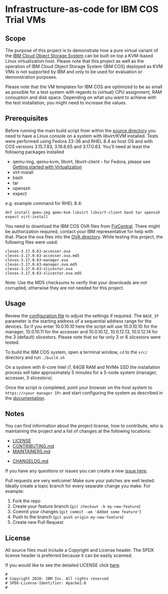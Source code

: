 <!-- This should be the location of the title of the repository, normally the short name -->
# Infrastructure-as-code for IBM COS Trial VMs

<!-- Build Status, is a great thing to have at the top of your repository, it shows that you take your CI/CD as first class citizens -->
<!-- [![Build Status](https://travis-ci.org/jjasghar/ibm-cloud-cli.svg?branch=master)](https://travis-ci.org/jjasghar/ibm-cloud-cli) -->

<!-- Not always needed, but a scope helps the user understand in a short sentance like below, why this repo exists -->
## Scope

The purpose of this project is to demonstrate how a pure virtual variant of the [IBM Cloud Object Storage System](https://www.ibm.com/support/knowledgecenter/en/STXNRM)
can be built on top a KVM-based Linux virtualization host. Please note that this project as well as the operation
of IBM Cloud Object Storage System (IBM COS) deployed as KVM VMs is not supported by IBM and only to be used for
evaluation or demonstration purposes.

Please note that the VM templates for IBM COS are optimized to be as small as possible for a test system with regards to
(virtual) CPU assignment, RAM consuption and disk space. Depending on what you want to achieve with the test installation,
you might need to increase the values.

## Prerequisites

Before running the main build script from within the [source directory](src/) you need to have a Linux console on a system with
libvirt/KVM installed. Tests were performed using Fedora 33-36 and RHEL 8.4 as host OS and with COS versions 3.15.7.83, 3.16.6.65 and 3.17.0.63.
You'll need at least the following packages installed
* qemu-img, qemu-kvm, libvirt, libvirt-client - for Fedora, please see [Getting started with Virtualization](https://docs.fedoraproject.org/en-US/quick-docs/getting-started-with-virtualization/)
* virt-install
* bash
* tar
* openssh
* expect

e.g. example command for RHEL 8.4:
````
dnf install qemu-img qemu-kvm libvirt libvirt-client bash tar openssh expect virt-install
````

You need to download the IBM COS OVA files from [FixCentral](https://www.ibm.com/support/fixcentral/).
There might be authorization required, contact your IBM representative for help with that.
Place the ova files into the [OVA directory](ova/).
While testing this project, the following files were used:
```
clevos-3.17.0.63-accesser.ova
clevos-3.17.0.63-accesser.ova.md5
clevos-3.17.0.63-manager.ova
clevos-3.17.0.63-manager.ova.md5
clevos-3.17.0.63-slicestor.ova
clevos-3.17.0.63-slicestor.ova.md5
```

Note: Use the MD5 checksums to verify that your downloads are not corrupted, otherwise they are not needed for this project.

<!-- A more detailed Usage or detailed explaination of the repository here -->
## Usage

Review the [configuration file](./config.sh) to adjust the settings if required.
The `BASE_IP` parameter is the starting address of a sequential address range for the devices.
So if you enter 10.0.10.10 here the script will use 10.0.10.10 for the manager, 10.0.10.11 for the accesser
and 10.0.10.12, 10.0.12.13, 10.0.12.14 for the 3 (default) slicestors. Please note that so far only
3 or 6 slicestors were tested.

To build the IBM COS system, open a terminal window, `cd` to the `src/` directory and run `./build.sh`

On a system with 6-core Intel i7, 64GB RAM and NVMe SSD the installation process will take
approximately 5 minutes for a 5-node system (manager, accesser, 3 slicestors).

Once the script is completed, point your browser on the host system to
`https://<your manager IP>` and start configuring the system as described
in the [documentation](https://www.ibm.com/support/knowledgecenter/en/STXNRM_3.15.5/coss.doc/managerAdmin_c3a5ccleversafe5cadminmanager5cchapter2_entire.html).

<!-- A notes section is useful for anything that isn't covered in the Usage or Scope. Like what we have below. -->
## Notes

You can find information about the project license, how to contribute, who is maintaining the project
and a list of changes at the following locations:

* [LICENSE](LICENSE)
* [CONTRIBUTING.md](CONTRIBUTING.md)
* [MAINTAINERS.md](MAINTAINERS.md)
<!-- A Changelog allows you to track major changes and things that happen, https://github.com/github-changelog-generator/github-changelog-generator can help automate the process -->
* [CHANGELOG.md](CHANGELOG.md)

<!-- These are optional

The following are OPTIONAL, but strongly suggested to have in your repository. -->
<!--* [dco.yml](.github/dco.yml) - This enables DCO bot for you, please take a look https://github.com/probot/dco for more details.
* [travis.yml](.travis.yml) - This is a example `.travis.yml`, please take a look https://docs.travis-ci.com/user/tutorial/ for more details.

These may be copied into a new or existing project to make it easier for developers not on a project team to collaborate.-->


<!-- Questions can be useful but optional, this gives you a place to say, "This is how to contact this project maintainers or create PRs -->
If you have any questions or issues you can create a new [issue here][issues].

Pull requests are very welcome! Make sure your patches are well tested.
Ideally create a topic branch for every separate change you make. For
example:

1. Fork the repo
2. Create your feature branch (`git checkout -b my-new-feature`)
3. Commit your changes (`git commit -am 'Added some feature'`)
4. Push to the branch (`git push origin my-new-feature`)
5. Create new Pull Request

## License

All source files must include a Copyright and License header. The SPDX license header is 
preferred because it can be easily scanned.

If you would like to see the detailed LICENSE click [here](LICENSE).

```text
#
# Copyright 2020- IBM Inc. All rights reserved
# SPDX-License-Identifier: Apache2.0
#
```

[issues]: https://github.com/hseipp/ibm-cos-vm-iac/issues/new
